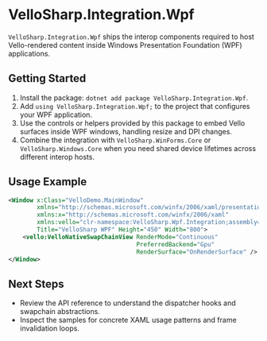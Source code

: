 # VelloSharp.Integration.Wpf

`VelloSharp.Integration.Wpf` ships the interop components required to host Vello-rendered content inside Windows Presentation Foundation (WPF) applications.

## Getting Started

1. Install the package: `dotnet add package VelloSharp.Integration.Wpf`.
2. Add `using VelloSharp.Integration.Wpf;` to the project that configures your WPF application.
3. Use the controls or helpers provided by this package to embed Vello surfaces inside WPF windows, handling resize and DPI changes.
4. Combine the integration with `VelloSharp.WinForms.Core` or `VelloSharp.Windows.Core` when you need shared device lifetimes across different interop hosts.

## Usage Example

```xml
<Window x:Class="VelloDemo.MainWindow"
        xmlns="http://schemas.microsoft.com/winfx/2006/xaml/presentation"
        xmlns:x="http://schemas.microsoft.com/winfx/2006/xaml"
        xmlns:vello="clr-namespace:VelloSharp.Wpf.Integration;assembly=VelloSharp.Integration.Wpf"
        Title="VelloSharp WPF" Height="450" Width="800">
    <vello:VelloNativeSwapChainView RenderMode="Continuous"
                                    PreferredBackend="Gpu"
                                    RenderSurface="OnRenderSurface" />
</Window>
```

## Next Steps

- Review the API reference to understand the dispatcher hooks and swapchain abstractions.
- Inspect the samples for concrete XAML usage patterns and frame invalidation loops.

